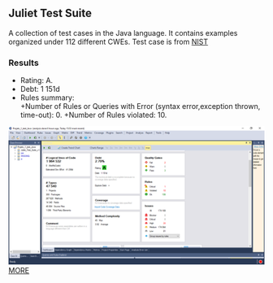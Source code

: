 ## Juliet Test Suite
A collection of test cases in the Java language. It contains examples organized under 112 different CWEs. Test case is from [NIST](https://samate.nist.gov/SRD/testsuite.php)

### Results
* Rating: A.
* Debt: 1 151d
* Rules summary:  
 +Number of Rules or Queries with Error (syntax error,exception thrown, time-out): 0.
 +Number of Rules violated: 10.

![alt](https://github.com/diephuyduc/PhotoPublic_1/blob/master/JArchite_1.png)
[MORE](https://github.com/diephuyduc/PhotoPublic_1)
